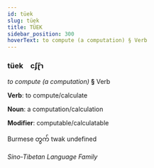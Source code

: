 ```yaml
---
id: tüek
slug: tüek
title: TÜEK
sidebar_position: 300
hoverText: to compute (a computation) § Verb
---
```


### tüek&emsp;<span kind="abugida">cʄɽ̑ɿ</span>

*to compute (a computation)* **§** Verb

**Verb**: to compute/calculate

**Noun**: a computation/calculation

**Modifier**: computable/calculatable

Burmese တွက် twak undefined

*Sino-Tibetan Language Family*